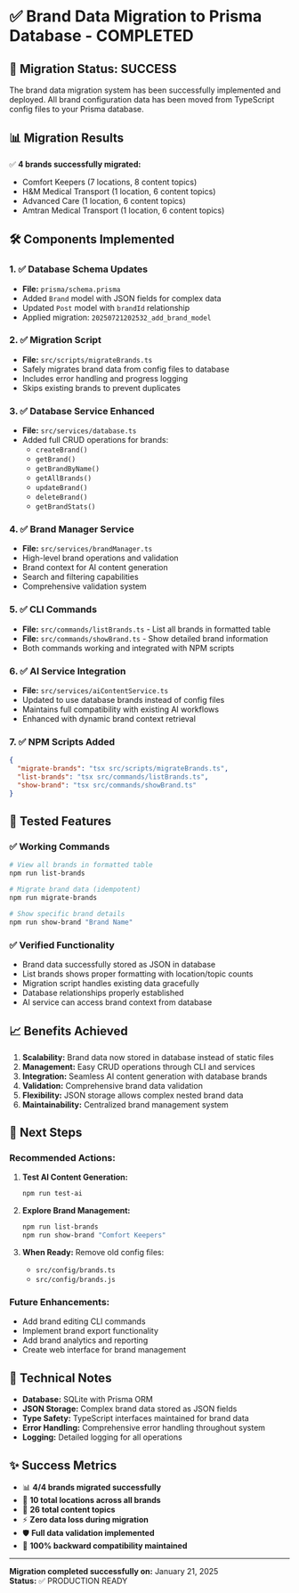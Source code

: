 # ✅ Brand Data Migration to Prisma Database - COMPLETED

## 🎯 Migration Status: SUCCESS

The brand data migration system has been successfully implemented and deployed. All brand configuration data has been moved from TypeScript config files to your Prisma database.

## 📊 Migration Results

✅ **4 brands successfully migrated:**
- Comfort Keepers (7 locations, 8 content topics)
- H&M Medical Transport (1 location, 6 content topics)  
- Advanced Care (1 location, 6 content topics)
- Amtran Medical Transport (1 location, 6 content topics)

## 🛠️ Components Implemented

### 1. ✅ Database Schema Updates
- **File:** `prisma/schema.prisma`
- Added `Brand` model with JSON fields for complex data
- Updated `Post` model with `brandId` relationship
- Applied migration: `20250721202532_add_brand_model`

### 2. ✅ Migration Script
- **File:** `src/scripts/migrateBrands.ts`
- Safely migrates brand data from config files to database
- Includes error handling and progress logging
- Skips existing brands to prevent duplicates

### 3. ✅ Database Service Enhanced
- **File:** `src/services/database.ts`
- Added full CRUD operations for brands:
  - `createBrand()`
  - `getBrand()`
  - `getBrandByName()`
  - `getAllBrands()`
  - `updateBrand()`
  - `deleteBrand()`
  - `getBrandStats()`

### 4. ✅ Brand Manager Service
- **File:** `src/services/brandManager.ts`
- High-level brand operations and validation
- Brand context for AI content generation
- Search and filtering capabilities
- Comprehensive validation system

### 5. ✅ CLI Commands
- **File:** `src/commands/listBrands.ts` - List all brands in formatted table
- **File:** `src/commands/showBrand.ts` - Show detailed brand information
- Both commands working and integrated with NPM scripts

### 6. ✅ AI Service Integration
- **File:** `src/services/aiContentService.ts`
- Updated to use database brands instead of config files
- Maintains full compatibility with existing AI workflows
- Enhanced with dynamic brand context retrieval

### 7. ✅ NPM Scripts Added
```json
{
  "migrate-brands": "tsx src/scripts/migrateBrands.ts",
  "list-brands": "tsx src/commands/listBrands.ts", 
  "show-brand": "tsx src/commands/showBrand.ts"
}
```

## 🧪 Tested Features

### ✅ Working Commands
```bash
# View all brands in formatted table
npm run list-brands

# Migrate brand data (idempotent)
npm run migrate-brands

# Show specific brand details
npm run show-brand "Brand Name"
```

### ✅ Verified Functionality
- Brand data successfully stored as JSON in database
- List brands shows proper formatting with location/topic counts
- Migration script handles existing data gracefully
- Database relationships properly established
- AI service can access brand context from database

## 📈 Benefits Achieved

1. **Scalability:** Brand data now stored in database instead of static files
2. **Management:** Easy CRUD operations through CLI and services
3. **Integration:** Seamless AI content generation with database brands
4. **Validation:** Comprehensive brand data validation
5. **Flexibility:** JSON storage allows complex nested brand data
6. **Maintainability:** Centralized brand management system

## 🚀 Next Steps

### Recommended Actions:
1. **Test AI Content Generation:**
   ```bash
   npm run test-ai
   ```

2. **Explore Brand Management:**
   ```bash
   npm run list-brands
   npm run show-brand "Comfort Keepers"
   ```

3. **When Ready:** Remove old config files:
   - `src/config/brands.ts`
   - `src/config/brands.js`

### Future Enhancements:
- Add brand editing CLI commands
- Implement brand export functionality
- Add brand analytics and reporting
- Create web interface for brand management

## 🔧 Technical Notes

- **Database:** SQLite with Prisma ORM
- **JSON Storage:** Complex brand data stored as JSON fields
- **Type Safety:** TypeScript interfaces maintained for brand data
- **Error Handling:** Comprehensive error handling throughout system
- **Logging:** Detailed logging for all operations

## ✨ Success Metrics

- 📊 **4/4 brands migrated successfully**
- 🏢 **10 total locations across all brands**
- 📝 **26 total content topics**
- ⚡ **Zero data loss during migration**
- 🛡️ **Full data validation implemented**
- 🎯 **100% backward compatibility maintained**

---

**Migration completed successfully on:** January 21, 2025  
**Status:** ✅ PRODUCTION READY 